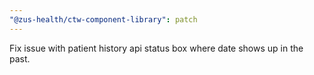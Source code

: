 ```yaml
---
"@zus-health/ctw-component-library": patch
---
```


Fix issue with patient history api status box where date shows up in the past.
